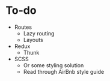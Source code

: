 # To-do

- Routes
  - Lazy routing
  - Layouts
- Redux
  - Thunk
- SCSS
  - Or some styling solution
  - Read through AirBnb style guide
